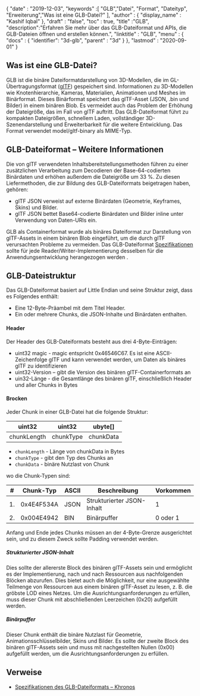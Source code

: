 {
  "date" : "2019-12-03",
  "keywords" :[ "GLB","Datei", "Format", "Dateityp", "Erweiterung","Was ist eine GLB-Datei?" ],
  "author" : {
    "display_name" : "Kashif Iqbal"
},
  "draft" : "false",
  "toc" : true,
  "title" :"GLB",
  "description":"Erfahren Sie mehr über das GLB-Dateiformat und APIs, die GLB-Dateien öffnen und erstellen können.",
  "linktitle" : "GLB",
  "menu" : {
    "docs" : {
"identifier": "3d-glb",
      "parent" : "3d"
}
},
  "lastmod" : "2020-09-01"
}

## Was ist eine GLB-Datei?

GLB ist die binäre Dateiformatdarstellung von 3D-Modellen, die im GL-Übertragungsformat ([glTF](/de/3d/gltf/)) gespeichert sind. Informationen zu 3D-Modellen wie Knotenhierarchie, Kameras, Materialien, Animationen und Meshes im Binärformat. Dieses Binärformat speichert das glTF-Asset (JSON, .bin und Bilder) in einem binären Blob. Es vermeidet auch das Problem der Erhöhung der Dateigröße, das im Fall von glTF auftritt. Das GLB-Dateiformat führt zu kompakten Dateigrößen, schnellem Laden, vollständiger 3D-Szenendarstellung und Erweiterbarkeit für die weitere Entwicklung. Das Format verwendet model/gltf-binary als MIME-Typ.

## GLB-Dateiformat – Weitere Informationen

Die von glTF verwendeten Inhaltsbereitstellungsmethoden führen zu einer zusätzlichen Verarbeitung zum Decodieren der Base-64-codierten Binärdaten und erhöhen außerdem die Dateigröße um 33 %. Zu diesen Liefermethoden, die zur Bildung des GLB-Dateiformats beigetragen haben, gehören:

* glTF JSON verweist auf externe Binärdaten (Geometrie, Keyframes, Skins) und Bilder.
* glTF JSON bettet Base64-codierte Binärdaten und Bilder inline unter Verwendung von Daten-URIs ein.

GLB als Containerformat wurde als binäres Dateiformat zur Darstellung von glTF-Assets in einem binären Blob eingeführt, um die durch glTF verursachten Probleme zu vermeiden. Das GLB-Dateiformat [Spezifikationen](https://github.com/KhronosGroup/glTF/tree/main/specification/2.0#glb-file-format-specification) sollte für jede Reader/Writer-Implementierung desselben für die Anwendungsentwicklung herangezogen werden .

## GLB-Dateistruktur

Das GLB-Dateiformat basiert auf Little Endian und seine Struktur zeigt, dass es Folgendes enthält:

* Eine 12-Byte-Präambel mit dem Titel Header.
* Ein oder mehrere Chunks, die JSON-Inhalte und Binärdaten enthalten.

#### Header

Der Header des GLB-Dateiformats besteht aus drei 4-Byte-Einträgen:

* uint32 magic - magic entspricht 0x46546C67. Es ist eine ASCII-Zeichenfolge glTF und kann verwendet werden, um Daten als binäres glTF zu identifizieren
* uint32-Version – gibt die Version des binären glTF-Containerformats an
* uin32-Länge - die Gesamtlänge des binären glTF, einschließlich Header und aller Chunks in Bytes

#### Brocken

Jeder Chunk in einer GLB-Datei hat die folgende Struktur:

|uint32|uint32|ubyte[]
---|---|---|
|chunkLength|chunkType|chunkData

* `chunkLength` - Länge von chunkData in Bytes
* `chunkType` - gibt den Typ des Chunks an
* `chunkData` - binäre Nutzlast von Chunk

wo die Chunk-Typen sind:

|# |Chunk-Typ|ASCII|Beschreibung|Vorkommen
---|---|---|---|---|
|1.|0x4E4F534A|JSON|Strukturierter JSON-Inhalt|1
|2.|0x004E4942|BIN|Binärpuffer|0 oder 1

Anfang und Ende jedes Chunks müssen an der 4-Byte-Grenze ausgerichtet sein, und zu diesem Zweck sollte Padding verwendet werden.

##### Strukturierter JSON-Inhalt

Dies sollte der allererste Block des binären glTF-Assets sein und ermöglicht es der Implementierung, nach und nach Ressourcen aus nachfolgenden Blöcken abzurufen. Dies bietet auch die Möglichkeit, nur eine ausgewählte Teilmenge von Ressourcen aus einem binären glTF-Asset zu lesen, z. B. die gröbste LOD eines Netzes. Um die Ausrichtungsanforderungen zu erfüllen, muss dieser Chunk mit abschließenden Leerzeichen (0x20) aufgefüllt werden.

##### Binärpuffer #####

Dieser Chunk enthält die binäre Nutzlast für Geometrie, Animationsschlüsselbilder, Skins und Bilder. Es sollte der zweite Block des binären glTF-Assets sein und muss mit nachgestellten Nullen (0x00) aufgefüllt werden, um die Ausrichtungsanforderungen zu erfüllen.

## Verweise ##

* [Spezifikationen des GLB-Dateiformats – Khronos](/de/3d/gltf/)


